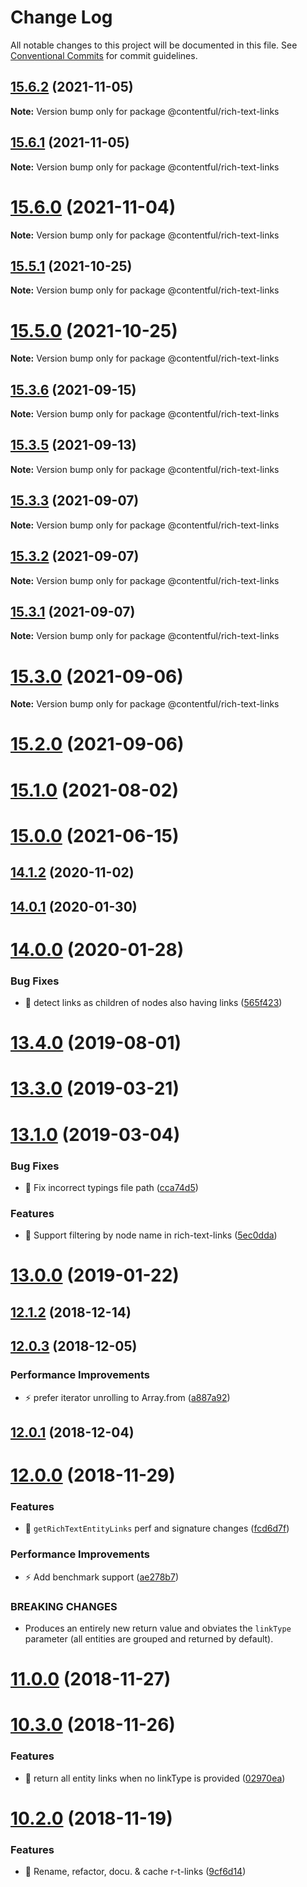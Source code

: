 # Change Log

All notable changes to this project will be documented in this file.
See [Conventional Commits](https://conventionalcommits.org) for commit guidelines.

## [15.6.2](https://github.com/contentful/rich-text/compare/v15.6.1...v15.6.2) (2021-11-05)

**Note:** Version bump only for package @contentful/rich-text-links





## [15.6.1](https://github.com/contentful/rich-text/compare/v15.6.0...v15.6.1) (2021-11-05)

**Note:** Version bump only for package @contentful/rich-text-links





# [15.6.0](https://github.com/contentful/rich-text/compare/v15.5.1...v15.6.0) (2021-11-04)

**Note:** Version bump only for package @contentful/rich-text-links





## [15.5.1](https://github.com/contentful/rich-text/compare/v15.5.0...v15.5.1) (2021-10-25)

**Note:** Version bump only for package @contentful/rich-text-links





# [15.5.0](https://github.com/contentful/rich-text/compare/v15.4.0...v15.5.0) (2021-10-25)

**Note:** Version bump only for package @contentful/rich-text-links





## [15.3.6](https://github.com/contentful/rich-text/compare/v15.3.5...v15.3.6) (2021-09-15)

**Note:** Version bump only for package @contentful/rich-text-links





## [15.3.5](https://github.com/contentful/rich-text/compare/v15.3.4...v15.3.5) (2021-09-13)

**Note:** Version bump only for package @contentful/rich-text-links





## [15.3.3](https://github.com/contentful/rich-text/compare/v15.3.2...v15.3.3) (2021-09-07)

**Note:** Version bump only for package @contentful/rich-text-links





## [15.3.2](https://github.com/contentful/rich-text/compare/v15.3.1...v15.3.2) (2021-09-07)

**Note:** Version bump only for package @contentful/rich-text-links





## [15.3.1](https://github.com/contentful/rich-text/compare/v15.3.0...v15.3.1) (2021-09-07)

**Note:** Version bump only for package @contentful/rich-text-links





# [15.3.0](https://github.com/contentful/rich-text/compare/v15.2.0...v15.3.0) (2021-09-06)

**Note:** Version bump only for package @contentful/rich-text-links


# [15.2.0](https://github.com/contentful/rich-text/compare/v15.2.0...v15.1.0) (2021-09-06)



# [15.1.0](https://github.com/contentful/rich-text/compare/v15.0.0...v15.1.0) (2021-08-02)



# [15.0.0](https://github.com/contentful/rich-text/compare/v14.2.0...v15.0.0) (2021-06-15)



## [14.1.2](https://github.com/contentful/rich-text/compare/v14.0.1...v14.1.2) (2020-11-02)



## [14.0.1](https://github.com/contentful/rich-text/compare/v14.0.0...v14.0.1) (2020-01-30)



# [14.0.0](https://github.com/contentful/rich-text/compare/v13.4.0...v14.0.0) (2020-01-28)


### Bug Fixes

* 🐛 detect links as children of nodes also having links ([565f423](https://github.com/contentful/rich-text/commit/565f423b2881c7bcfac40e9ee9ecb6a545fce047))



# [13.4.0](https://github.com/contentful/rich-text/compare/v13.3.0...v13.4.0) (2019-08-01)



# [13.3.0](https://github.com/contentful/rich-text/compare/v13.2.0...v13.3.0) (2019-03-21)



# [13.1.0](https://github.com/contentful/rich-text/compare/v13.0.1...v13.1.0) (2019-03-04)


### Bug Fixes

* 🐛 Fix incorrect typings file path ([cca74d5](https://github.com/contentful/rich-text/commit/cca74d5594fb0594fd1117945e087afa2000877b))


### Features

* 🎸 Support filtering by node name in rich-text-links ([5ec0dda](https://github.com/contentful/rich-text/commit/5ec0dda07cdbe3d28027d28520c553b074ca699f))



# [13.0.0](https://github.com/contentful/rich-text/compare/v12.2.1...v13.0.0) (2019-01-22)



## [12.1.2](https://github.com/contentful/rich-text/compare/v12.1.1...v12.1.2) (2018-12-14)



## [12.0.3](https://github.com/contentful/rich-text/compare/v12.0.2...v12.0.3) (2018-12-05)


### Performance Improvements

* ⚡️ prefer iterator unrolling to Array.from ([a887a92](https://github.com/contentful/rich-text/commit/a887a9213dee9dd6986cf313e67b94fd020d138b))



## [12.0.1](https://github.com/contentful/rich-text/compare/v12.0.0...v12.0.1) (2018-12-04)



# [12.0.0](https://github.com/contentful/rich-text/compare/v11.0.0...v12.0.0) (2018-11-29)


### Features

* 🎸 `getRichTextEntityLinks` perf and signature changes ([fcd6d7f](https://github.com/contentful/rich-text/commit/fcd6d7f42e63df87ddb58d651b86a023d45f990e))


### Performance Improvements

* ⚡️ Add benchmark support ([ae278b7](https://github.com/contentful/rich-text/commit/ae278b7be515a52576af0a1abb6a4cefb05f71a7))


### BREAKING CHANGES

* Produces an entirely new return value and obviates the `linkType`
parameter (all entities are grouped and returned by default).



# [11.0.0](https://github.com/contentful/rich-text/compare/v10.3.0...v11.0.0) (2018-11-27)



# [10.3.0](https://github.com/contentful/rich-text/compare/v10.2.0...v10.3.0) (2018-11-26)


### Features

* 🎸 return all entity links when no linkType is provided ([02970ea](https://github.com/contentful/rich-text/commit/02970ea61b5b13d99c7b629902defe704c146b17))



# [10.2.0](https://github.com/contentful/rich-text/compare/v10.1.0...v10.2.0) (2018-11-19)


### Features

* 🎸 Rename, refactor, docu. & cache r-t-links ([9cf6d14](https://github.com/contentful/rich-text/commit/9cf6d1460833300053cb8dde5a6e29b0ddf89964))
